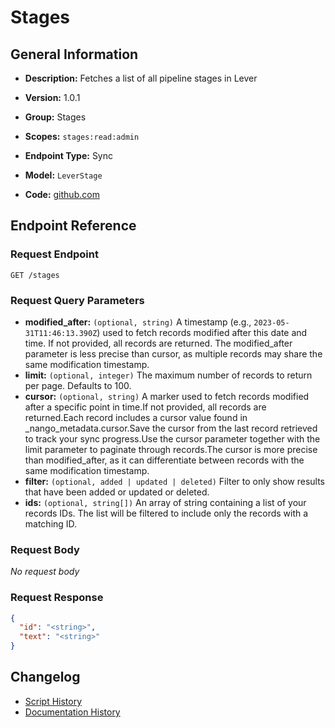<!-- BEGIN GENERATED CONTENT -->
# Stages

## General Information

- **Description:** Fetches a list of all pipeline stages in Lever

- **Version:** 1.0.1
- **Group:** Stages
- **Scopes:** `stages:read:admin`
- **Endpoint Type:** Sync
- **Model:** `LeverStage`
- **Code:** [github.com](https://github.com/NangoHQ/integration-templates/tree/main/integrations/lever/syncs/stages.ts)


## Endpoint Reference

### Request Endpoint

`GET /stages`

### Request Query Parameters

- **modified_after:** `(optional, string)` A timestamp (e.g., `2023-05-31T11:46:13.390Z`) used to fetch records modified after this date and time. If not provided, all records are returned. The modified_after parameter is less precise than cursor, as multiple records may share the same modification timestamp.
- **limit:** `(optional, integer)` The maximum number of records to return per page. Defaults to 100.
- **cursor:** `(optional, string)` A marker used to fetch records modified after a specific point in time.If not provided, all records are returned.Each record includes a cursor value found in _nango_metadata.cursor.Save the cursor from the last record retrieved to track your sync progress.Use the cursor parameter together with the limit parameter to paginate through records.The cursor is more precise than modified_after, as it can differentiate between records with the same modification timestamp.
- **filter:** `(optional, added | updated | deleted)` Filter to only show results that have been added or updated or deleted.
- **ids:** `(optional, string[])` An array of string containing a list of your records IDs. The list will be filtered to include only the records with a matching ID.

### Request Body

_No request body_

### Request Response

```json
{
  "id": "<string>",
  "text": "<string>"
}
```

## Changelog

- [Script History](https://github.com/NangoHQ/integration-templates/commits/main/integrations/lever/syncs/stages.ts)
- [Documentation History](https://github.com/NangoHQ/integration-templates/commits/main/integrations/lever/syncs/stages.md)

<!-- END  GENERATED CONTENT -->

